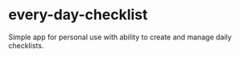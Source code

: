 # every-day-checklist
Simple app for personal use with ability to create and manage daily checklists.
